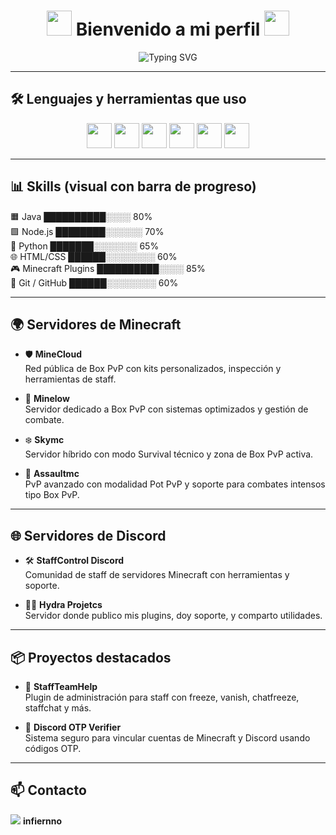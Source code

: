 <h1 align="center">
  <img src="https://cdn.jsdelivr.net/gh/devicons/devicon/icons/java/java-original.svg" width="40" />
  Bienvenido a mi perfil
  <img src="https://cdn.jsdelivr.net/gh/devicons/devicon/icons/python/python-original.svg" width="40" />
</h1>

<p align="center">
  <img src="https://readme-typing-svg.demolab.com?font=Fira+Code&pause=1000&center=true&vCenter=true&width=450&lines=Desarrollador+de+Minecraft+Plugins;Java+%2F+Python+%2F+Node.js+%2F+HTML;Staff+Tools+%2F+Fabric+%2F+Spigot+%2F+Discord+Bots" alt="Typing SVG" />
</p>

---

## 🛠️ Lenguajes y herramientas que uso

<p align="center">
  <img src="https://cdn.jsdelivr.net/gh/devicons/devicon/icons/java/java-original.svg" width="40" />
  <img src="https://cdn.jsdelivr.net/gh/devicons/devicon/icons/python/python-original.svg" width="40" />
  <img src="https://cdn.jsdelivr.net/gh/devicons/devicon/icons/nodejs/nodejs-original.svg" width="40" />
  <img src="https://cdn.jsdelivr.net/gh/devicons/devicon/icons/html5/html5-original.svg" width="40" />
  <img src="https://cdn.jsdelivr.net/gh/devicons/devicon/icons/javascript/javascript-original.svg" width="40" />
  <img src="https://cdn.jsdelivr.net/gh/devicons/devicon/icons/git/git-original.svg" width="40" />
</p>

---

## 📊 Skills (visual con barra de progreso)

🟧 Java              ██████████░░░░  80%  
🟩 Node.js           ████████░░░░░░  70%  
🐍 Python            ███████░░░░░░░  65%  
🌐 HTML/CSS          ██████░░░░░░░░  60%  
🎮 Minecraft Plugins ██████████░░░░  85%  
🔧 Git / GitHub      ██████░░░░░░░░  60%

---

## 🌍 Servidores de Minecraft

- 🛡️ **MineCloud**  
  Red pública de Box PvP con kits personalizados, inspección y herramientas de staff.

- 🌲 **Minelow**  
  Servidor dedicado a Box PvP con sistemas optimizados y gestión de combate.

- ❄️ **Skymc**  
  Servidor híbrido con modo Survival técnico y zona de Box PvP activa.

- 🧪 **Assaultmc**  
  PvP avanzado con modalidad Pot PvP y soporte para combates intensos tipo Box PvP.

---

## 🌐 Servidores de Discord

- 🛠️ **StaffControl Discord**  
  Comunidad de staff de servidores Minecraft con herramientas y soporte.

- 👨‍💻 **Hydra Projetcs**  
  Servidor donde publico mis plugins, doy soporte, y comparto utilidades.

---

## 📦 Proyectos destacados

- 🧊 **StaffTeamHelp**  
  Plugin de administración para staff con freeze, vanish, chatfreeze, staffchat y más.

- 🔐 **Discord OTP Verifier**  
  Sistema seguro para vincular cuentas de Minecraft y Discord usando códigos OTP.

---

## 📫 Contacto

<p align="left">
  <img src="https://img.shields.io/badge/Discord-5865F2?style=for-the-badge&logo=discord&logoColor=white" />
  <strong>infiernno</strong>
</p>
